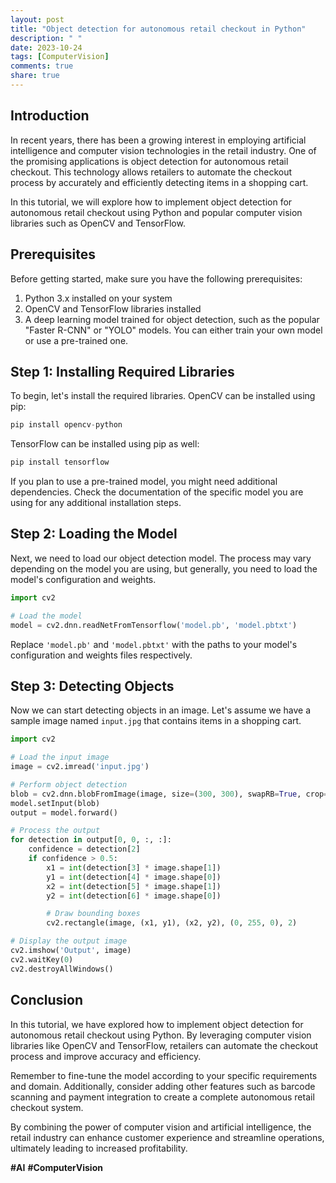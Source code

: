 ```yaml
---
layout: post
title: "Object detection for autonomous retail checkout in Python"
description: " "
date: 2023-10-24
tags: [ComputerVision]
comments: true
share: true
---
```


## Introduction

In recent years, there has been a growing interest in employing artificial intelligence and computer vision technologies in the retail industry. One of the promising applications is object detection for autonomous retail checkout. This technology allows retailers to automate the checkout process by accurately and efficiently detecting items in a shopping cart.

In this tutorial, we will explore how to implement object detection for autonomous retail checkout using Python and popular computer vision libraries such as OpenCV and TensorFlow.

## Prerequisites

Before getting started, make sure you have the following prerequisites:

1. Python 3.x installed on your system
2. OpenCV and TensorFlow libraries installed
3. A deep learning model trained for object detection, such as the popular "Faster R-CNN" or "YOLO" models. You can either train your own model or use a pre-trained one.

## Step 1: Installing Required Libraries

To begin, let's install the required libraries. OpenCV can be installed using pip:

```python
pip install opencv-python
```

TensorFlow can be installed using pip as well:

```python
pip install tensorflow
```

If you plan to use a pre-trained model, you might need additional dependencies. Check the documentation of the specific model you are using for any additional installation steps.

## Step 2: Loading the Model

Next, we need to load our object detection model. The process may vary depending on the model you are using, but generally, you need to load the model's configuration and weights.

```python
import cv2

# Load the model
model = cv2.dnn.readNetFromTensorflow('model.pb', 'model.pbtxt')
```

Replace `'model.pb'` and `'model.pbtxt'` with the paths to your model's configuration and weights files respectively.

## Step 3: Detecting Objects

Now we can start detecting objects in an image. Let's assume we have a sample image named `input.jpg` that contains items in a shopping cart.

```python
import cv2

# Load the input image
image = cv2.imread('input.jpg')

# Perform object detection
blob = cv2.dnn.blobFromImage(image, size=(300, 300), swapRB=True, crop=False)
model.setInput(blob)
output = model.forward()

# Process the output
for detection in output[0, 0, :, :]:
    confidence = detection[2]
    if confidence > 0.5:
        x1 = int(detection[3] * image.shape[1])
        y1 = int(detection[4] * image.shape[0])
        x2 = int(detection[5] * image.shape[1])
        y2 = int(detection[6] * image.shape[0])

        # Draw bounding boxes
        cv2.rectangle(image, (x1, y1), (x2, y2), (0, 255, 0), 2)

# Display the output image
cv2.imshow('Output', image)
cv2.waitKey(0)
cv2.destroyAllWindows()
```

## Conclusion

In this tutorial, we have explored how to implement object detection for autonomous retail checkout using Python. By leveraging computer vision libraries like OpenCV and TensorFlow, retailers can automate the checkout process and improve accuracy and efficiency.

Remember to fine-tune the model according to your specific requirements and domain. Additionally, consider adding other features such as barcode scanning and payment integration to create a complete autonomous retail checkout system.

By combining the power of computer vision and artificial intelligence, the retail industry can enhance customer experience and streamline operations, ultimately leading to increased profitability.

**#AI** **#ComputerVision**